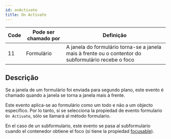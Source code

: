 ```yaml
---
id: onActivate
title: On Activate
---
```


| Code | Pode ser chamado por | Definição                                                                                            |
| ---- | -------------------- | ---------------------------------------------------------------------------------------------------- |
| 11   | Formulário           | A janela do formulário torna-se a janela mais à frente ou o contentor do subformulário recebe o foco |

## Descrição

Se a janela de um formulário foi enviada para segundo plano, este evento é chamado quando a janela se torna a janela mais à frente.

Este evento aplica-se ao formulário como um todo e não a um objecto específico. Por lo tanto, si se selecciona la propiedad de evento formulario `On Activate`, sólo se llamará al método formulario.

En el caso de un subformulario, este evento se pasa al subformulario cuando el contenedor obtiene el foco (si tiene la propiedad [focusable](FormObjects/properties_Entry.md#focusable)).